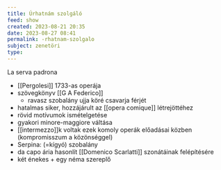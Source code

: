 ```yaml
---
title: Úrhatnám szolgáló
feed: show
created: 2023-08-21 20:35
date: 2023-08-27 08:41
permalink: -rhatnam-szolgalo
subject: zenetöri
type: 
---
```


La serva padrona

- [[Pergolesi]] 1733-as operája
- szövegkönyv [[G A Federico]]
	- ravasz szobalány ujja köré csavarja férjét
- hatalmas siker, hozzájárult az [[opera comique]] létrejöttéhez
- rövid motívumok ismételgetése
- gyakori minore-maggiore váltása
- [[intermezzo]]k voltak ezek komoly operák előadásai közben (kompromisszum a közönséggel)
- Serpina: (=kígyó) szobalány
- da capo ária hasonlít [[Domenico Scarlatti]] szonátáinak felépítésére
- két énekes + egy néma szereplő